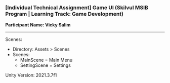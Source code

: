 ### **\[Individual Technical Assignment\] Game UI (Skilvul MSIB Program | Learning Track: Game Development)**

**Participant Name: Vicky Salim**

---

Scenes:

*   Directory: Assets > Scenes
*   Scenes:
    *   MainScene = Main Menu
    *   SettingScene = Settings

Unity Version: 2021.3.7f1
